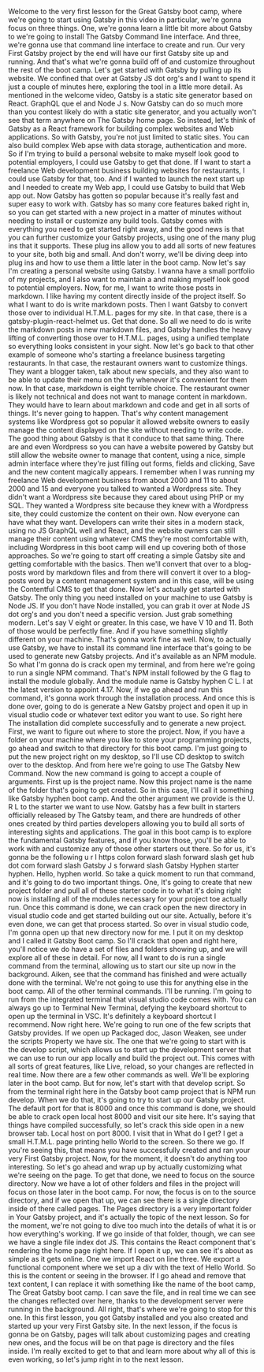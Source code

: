 Welcome to the very first lesson for the Great Gatsby boot camp, where we're going to start using Gatsby in this video in particular, we're gonna focus on three things. One, we're gonna learn a little bit more about Gatsby to we're going to install The Gatsby Command line interface. And three, we're gonna use that command line interface to create and run. Our very First Gatsby project by the end will have our first Gatsby site up and running. And that's what we're gonna build off of and customize throughout the rest of the boot camp. Let's get started with Gatsby by pulling up its website. We confined that over at Gatsby JS dot org's and I want to spend it just a couple of minutes here, exploring the tool in a little more detail. As mentioned in the welcome video, Gatsby is a static site generator based on React. GraphQL que el and Node J s. Now Gatsby can do so much more than you contest likely do with a static site generator, and you actually won't see that term anywhere on The Gatsby home page. So instead, let's think of Gatsby as a React framework for building complex websites and Web applications. So with Gatsby, you're not just limited to static sites. You can also build complex Web apse with data storage, authentication and more. So if I'm trying to build a personal website to make myself look good to potential employers, I could use Gatsby to get that done. If I want to start a freelance Web development business building websites for restaurants, I could use Gatsby for that, too. And if I wanted to launch the next start up and I needed to create my Web app, I could use Gatsby to build that Web app out. Now Gatsby has gotten so popular because it's really fast and super easy to work with. Gatsby has so many core features baked right in, so you can get started with a new project in a matter of minutes without needing to install or customize any build tools. Gatsby comes with everything you need to get started right away, and the good news is that you can further customize your Gatsby projects, using one of the many plug ins that it supports. These plug ins allow you to add all sorts of new features to your site, both big and small. And don't worry, we'll be diving deep into plug ins and how to use them a little later in the boot camp. Now let's say I'm creating a personal website using Gatsby. I wanna have a small portfolio of my projects, and I also want to maintain a and making myself look good to potential employers. Now, for me, I want to write those posts in markdown. I like having my content directly inside of the project itself. So what I want to do is write markdown posts. Then I want Gatsby to convert those over to individual H.T.M.L. pages for my site. In that case, there is a gatsby-plugin-react-helmet us. Get that done. So all we need to do is write the markdown posts in new markdown files, and Gatsby handles the heavy lifting of converting those over to H.T.M.L. pages, using a unified template so everything looks consistent in your sight. Now let's go back to that other example of someone who's starting a freelance business targeting restaurants. In that case, the restaurant owners want to customize things. They want a blogger taken, talk about new specials, and they also want to be able to update their menu on the fly whenever it's convenient for them now. In that case, markdown is eight terrible choice. The restaurant owner is likely not technical and does not want to manage content in markdown. They would have to learn about markdown and code and get in all sorts of things. It's never going to happen. That's why content management systems like Wordpress got so popular it allowed website owners to easily manage the content displayed on the site without needing to write code. The good thing about Gatsby is that it conduce to that same thing. There are and even Wordpress so you can have a website powered by Gatsby but still allow the website owner to manage that content, using a nice, simple admin interface where they're just filling out forms, fields and clicking, Save and the new content magically appears. I remember when I was running my freelance Web development business from about 2000 and 11 to about 2000 and 15 and everyone you talked to wanted a Wordpress site. They didn't want a Wordpress site because they cared about using PHP or my SQL. They wanted a Wordpress site because they knew with a Wordpress site, they could customize the content on their own. Now everyone can have what they want. Developers can write their sites in a modern stack, using no JS GraphQL well and React, and the website owners can still manage their content using whatever CMS they're most comfortable with, including Wordpress in this boot camp will end up covering both of those approaches. So we're going to start off creating a simple Gatsby site and getting comfortable with the basics. Then we'll convert that over to a blog-posts word by markdown files and from there will convert it over to a blog-posts word by a content management system and in this case, will be using the Contentful CMS to get that done. Now let's actually get started with Gatsby. The only thing you need installed on your machine to use Gatsby is Node JS. If you don't have Node installed, you can grab it over at Node JS dot org's and you don't need a specific version. Just grab something modern. Let's say V eight or greater. In this case, we have V 10 and 11. Both of those would be perfectly fine. And if you have something slightly different on your machine. That's gonna work fine as well. Now, to actually use Gatsby, we have to install its command line interface that's going to be used to generate new Gatsby projects. And it's available as an NPM module. So what I'm gonna do is crack open my terminal, and from here we're going to run a single NPM command. That's NPM install followed by the G flag to install the module globally. And the module name is Gatsby hyphen C L. I at the latest version to appoint 4.17. Now, if we go ahead and run this command, it's gonna work through the installation process. And once this is done over, going to do is generate a New Gatsby project and open it up in visual studio code or whatever text editor you want to use. So right here The installation did complete successfully and to generate a new project. First, we want to figure out where to store the project. Now, if you have a folder on your machine where you like to store your programming projects, go ahead and switch to that directory for this boot camp. I'm just going to put the new project right on my desktop, so I'll use CD desktop to switch over to the desktop. And from here we're going to use The Gatsby New Command. Now the new command is going to accept a couple of arguments. First up is the project name. Now this project name is the name of the folder that's going to get created. So in this case, I'll call it something like Gatsby hyphen boot camp. And the other argument we provide is the U. R L to the starter we want to use Now. Gatsby has a few built in starters officially released by The Gatsby team, and there are hundreds of other ones created by third parties developers allowing you to build all sorts of interesting sights and applications. The goal in this boot camp is to explore the fundamental Gatsby features, and if you know those, you'll be able to work with and customize any of those other starters out there. So for us, it's gonna be the following u r l https colon forward slash forward slash get hub dot com forward slash Gatsby J s forward slash Gatsby Hyphen starter hyphen. Hello, hyphen world. So take a quick moment to run that command, and it's going to do two important things. One, It's going to create that new project folder and pull all of these starter code in to what it's doing right now is installing all of the modules necessary for your project toe actually run. Once this command is done, we can crack open the new directory in visual studio code and get started building out our site. Actually, before it's even done, we can get that process started. So over in visual studio code, I'm gonna open up that new directory now for me. I put it on my desktop and I called it Gatsby Boot camp. So I'll crack that open and right here, you'll notice we do have a set of files and folders showing up, and we will explore all of these in detail. For now, all I want to do is run a single command from the terminal, allowing us to start our site up now in the background. Aiken, see that the command has finished and were actually done with the terminal. We're not going to use this for anything else in the boot camp. All of the other terminal commands. I'll be running. I'm going to run from the integrated terminal that visual studio code comes with. You can always go up to Terminal New Terminal, defying the keyboard shortcut to open up the terminal in VSC. It's definitely a keyboard shortcut I recommend. Now right here. We're going to run one of the few scripts that Gatsby provides. If we open up Packaged doc, Jason Weaken, see under the scripts Property we have six. The one that we're going to start with is the develop script, which allows us to start up the development server that we can use to run our app locally and build the project out. This comes with all sorts of great features, like Live, reload, so your changes are reflected in real time. Now there are a few other commands as well. We'll be exploring later in the boot camp. But for now, let's start with that develop script. So from the terminal right here in the Gatsby boot camp project that is NPM run develop. When we do that, it's going to try to start up our Gatsby project. The default port for that is 8000 and once this command is done, we should be able to crack open local host 8000 and visit our site here. It's saying that things have compiled successfully, so let's crack this side open in a new browser tab. Local host on port 8000. I visit that in What do I get? I get a small H.T.M.L. page printing hello World to the screen. So there we go. If you're seeing this, that means you have successfully created and ran your very First Gatsby project. Now, for the moment, it doesn't do anything too interesting. So let's go ahead and wrap up by actually customizing what we're seeing on the page. To get that done, we need to focus on the source directory. Now we have a lot of other folders and files in the project will focus on those later in the boot camp. For now, the focus is on to the source directory, and if we open that up, we can see there is a single directory inside of there called pages. The Pages directory is a very important folder in Your Gatsby project, and it's actually the topic of the next lesson. So for the moment, we're not going to dive too much into the details of what it is or how everything's working. If we go inside of that folder, though, we can see we have a single file index dot JS. This contains the React component that's rendering the home page right here. If I open it up, we can see it's about as simple as it gets online. One we import React on line three. We export a functional component where we set up a div with the text of Hello World. So this is the content or seeing in the browser. If I go ahead and remove that text content, I can replace it with something like the name of the boot camp, The Great Gatsby boot camp. I can save the file, and in real time we can see the changes reflected over here, thanks to the development server were running in the background. All right, that's where we're going to stop for this one. In this first lesson, you got Gatsby installed and you also created and started up your very First Gatsby site. In the next lesson, if the focus is gonna be on Gatsby, pages will talk about customizing pages and creating new ones, and the focus will be on that page is directory and the files inside. I'm really excited to get to that and learn more about why all of this is even working, so let's jump right in to the next lesson.
